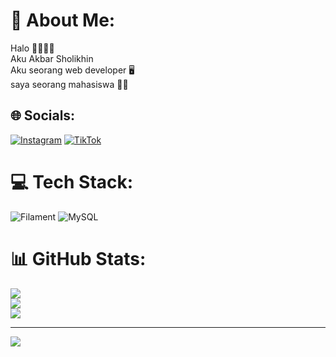 # 💫 About Me:
Halo 👋🏼👋🏼<br>Aku Akbar Sholikhin <br>Aku seorang web developer 🖥️<br>saya seorang mahasiswa 👨‍🎓 <br>


## 🌐 Socials:
[![Instagram](https://img.shields.io/badge/Instagram-%23E4405F.svg?logo=Instagram&logoColor=white)](https://instagram.com/daily.wonogiri) [![TikTok](https://img.shields.io/badge/TikTok-%23000000.svg?logo=TikTok&logoColor=white)](https://tiktok.com/@yuk_ngoding) 

# 💻 Tech Stack:
![Filament](https://img.shields.io/badge/Filament-FFAA00?style=for-the-badge&logoColor=%23000000) ![MySQL](https://img.shields.io/badge/mysql-4479A1.svg?style=for-the-badge&logo=mysql&logoColor=white)
# 📊 GitHub Stats:
![](https://github-readme-stats.vercel.app/api?username=Kinsolikin&theme=date_night&hide_border=false&include_all_commits=false&count_private=false)<br/>
![](https://github-readme-streak-stats.herokuapp.com/?user=Kinsolikin&theme=date_night&hide_border=false)<br/>
![](https://github-readme-stats.vercel.app/api/top-langs/?username=Kinsolikin&theme=date_night&hide_border=false&include_all_commits=false&count_private=false&layout=compact)

---
[![](https://visitcount.itsvg.in/api?id=Kinsolikin&icon=0&color=0)](https://visitcount.itsvg.in)

<!-- Proudly created with GPRM ( https://gprm.itsvg.in ) -->
